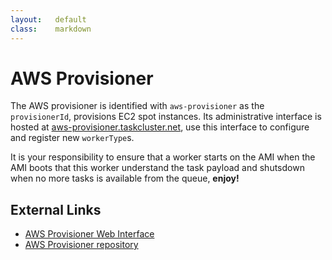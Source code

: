 ```yaml
---
layout:   default
class:    markdown
---
```

AWS Provisioner
===============
The AWS provisioner is identified with `aws-provisioner` as the `provisionerId`,
provisions EC2 spot instances. Its administrative interface is hosted at
[aws-provisioner.taskcluster.net](http://aws-provisioner.taskcluster.net), use
this interface to configure and register new `workerType`s.

It is your responsibility to ensure that a worker starts on the AMI when the AMI
boots that this worker understand the task payload and shutsdown when no more
tasks is available from the queue, **enjoy!**

External Links
--------------
 * [AWS Provisioner Web Interface](http://aws-provisioner.taskcluster.net/)
 * [AWS Provisioner repository](https://github.com/taskcluster/aws-provisioner)
